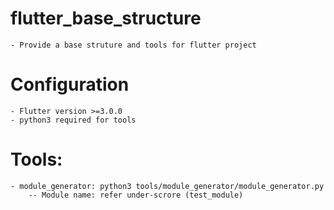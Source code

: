 # flutter_base_structure
```
- Provide a base struture and tools for flutter project
```

# Configuration
```
- Flutter version >=3.0.0
- python3 required for tools
```

# Tools:
```
- module_generator: python3 tools/module_generator/module_generator.py
    -- Module name: refer under-scrore (test_module)
```